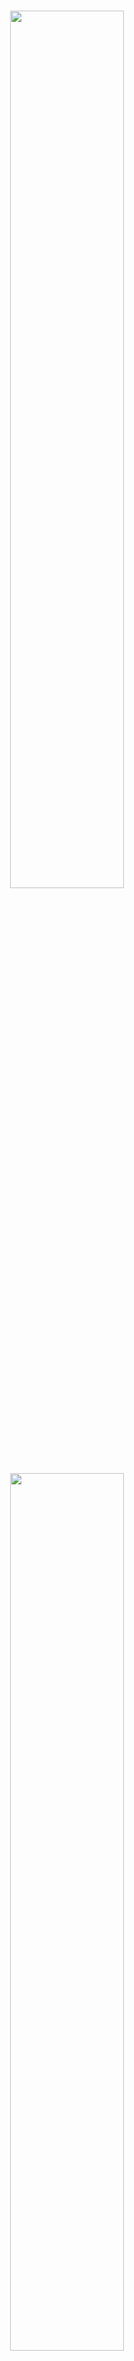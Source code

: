 <p align="center">
  <br>
  <img src="./image/mkty_cn_dark.svg#gh-dark-mode-only" style="width:60%;">
  <img src="./image/mkty_cn_light.svg#gh-light-mode-only" style="width:60%;">
</p>
<br>

# Minh Khỏe Tuệ Y - Hệ Thống Y Liệu Trí Tuệ

## 🌍 Ngôn Ngữ Tài Liệu

<p style="display: flex;align-items: center;">
  <img src="./image/PRC_flag.svg" alt="PRC" style="height: 1em;" />
  &nbsp;<a href="./README.md"><b>Tiếng Trung Giản Thể (简体中文)</b></a>&nbsp;|&nbsp;
  <img src="./image/USA_flag.svg" alt="USA" style="height: 1em;" />
  &nbsp;<a href="./README_EN.md"><b>Tiếng Anh (English)</b></a>&nbsp;|&nbsp;
  <img src="./image/SRV_flag.svg" alt="SRV" style="height: 1em;" />
  &nbsp;<a href="./README_VN.md"><b>Tiếng Việt</b></a>
</p>

> Lưu Ý: Phiên bản tiếng Anh và tiếng Việt của tài liệu này được dịch tự động từ bản gốc tiếng Trung bởi LLM, đã qua hiệu đính thủ công nhưng không tránh khỏi sai sót. Trong trường hợp có sự khác biệt giữa các phiên bản, bản tiếng Trung là bản chính xác nhất.

**Tên đầy đủ dự án:** Minh Khỏe Tuệ Y (Tiếng Trung Giản Thể: _明康慧医_; Chữ Nôm: _明劸慧醫_; Tiếng Anh: _Minh Khoe Tue Y_) – Thiết kế và triển khai hệ thống quản lý sức khỏe và hỗ trợ chẩn đoán y tế dựa trên LLM và trí tuệ nhân tạo đa mô thức ( **Tên viết tắt:** Minh Khỏe Tuệ Y – Hệ Thống Y Liệu Trí Tuệ )

## 📖 Giới Thiệu Dự Án

Dưới đây là phần “Tóm tắt” của luận văn tốt nghiệp, đóng vai trò như phần giới thiệu dự án:

&nbsp;&nbsp;&nbsp;&nbsp;Trong bối cảnh sự phổ cập sâu rộng của các ứng dụng Internet hiện đại và sự phát triển vượt bậc của công nghệ trí tuệ nhân tạo, ứng dụng công nghệ máy tính trong lĩnh vực y tế ngày càng trở nên phổ biến. Nhu cầu chăm sóc sức khỏe ngày càng tăng cao của công chúng đang vượt ngoài khả năng đáp ứng của các mô hình chẩn đoán và quản lý truyền thống. Các vấn đề như hiệu quả chẩn đoán thấp, phân bố nguồn lực y tế không đồng đều, sự bất tiện của bệnh nhân và sự phụ thuộc vào kinh nghiệm trong quyết định điều trị đã trở nên nghiêm trọng. Do đó, làm thế nào để tận dụng công nghệ Internet và trí tuệ nhân tạo tiên tiến – đặc biệt là mô hình ngôn ngữ lớn (LLM) và công nghệ đa mô thức – nhằm nâng cao mức độ số hóa và trí tuệ hóa trong các hoạt động chăm sóc sức khỏe trở thành một đề tài quan trọng.

&nbsp;&nbsp;&nbsp;&nbsp;Với mục tiêu khám phá tiềm năng ứng dụng của công nghệ Internet và các kỹ thuật AI như mô hình ngôn ngữ lớn và công nghệ đa mô thức trong lĩnh vực y tế, nghiên cứu này đã thiết kế và triển khai **Minh Khỏe Tuệ Y – Hệ thống quản lý sức khỏe và hỗ trợ chẩn đoán y tế dựa trên LLM và trí tuệ nhân tạo đa mô thức**. Đồng thời, với tư cách là sinh viên đại học, tôi hy vọng đóng góp một phần nhỏ vào việc nâng cao hiệu quả giao tiếp giữa bác sĩ và bệnh nhân cũng như tối ưu hóa quy trình chẩn đoán.

&nbsp;&nbsp;&nbsp;&nbsp;Nền tảng này là một hệ thống phân tán tích hợp **chín mô-đun chính**: đăng ký và đăng nhập, quản lý thông tin cá nhân, hỗ trợ chẩn đoán thông minh đa mô thức, hỏi đáp y tế, diễn đàn y học, quản lý bệnh án, danh sách công việc chẩn đoán điều trị, trung tâm tài nguyên và quản trị hệ thống. Kiến trúc hệ thống áp dụng thiết kế tách biệt frontend-backend; phía backend triển khai bằng khung `Python Flask`, cơ sở dữ liệu sử dụng `MySQL`, truyền thông bất đồng bộ giữa backend và dịch vụ thông minh sử dụng `RabbitMQ`, tạo nên một hệ thống microservice phân tán. Frontend được phát triển theo hướng component với `Vue3`, `axios` và `Element Plus`, cơ chế xác thực người dùng sử dụng JWT để đảm bảo an toàn dữ liệu.

&nbsp;&nbsp;&nbsp;&nbsp;Ở phía dịch vụ AI thông minh, mô-đun “Hỗ trợ chẩn đoán đa mô thức” dựa trên mô hình học so sánh `BioMedCLIP` kết hợp với mô hình dịch máy thần kinh Trung - Anh `MarianMTModel`, tạo nên cấu trúc chuỗi để đánh giá xác suất tương đối của các mô tả chẩn đoán tiếng Trung từ hình ảnh y tế đầu vào. Các tác vụ như hỏi đáp y tế, nghiên cứu sâu câu hỏi và sinh ngôn ngữ khác sử dụng mô hình LLM `MKTY-3B-Chat`, được tinh chỉnh từ `Qwen2.5-3B-Instruct` bằng `LLaMA-Factory` dựa trên tập văn bản chuyên ngành y học. Mô-đun nghiên cứu chuyên sâu về câu hỏi được triển khai theo “Cơ chế thảo luận LLM”, một phương pháp do tôi tự nghiên cứu nhằm khai thác kiến thức nội tại của mô hình và định hướng suy luận.

&nbsp;&nbsp;&nbsp;&nbsp;Quá trình thiết kế và triển khai chi tiết của hệ thống “Minh Khỏe Tuệ Y” được trình bày đầy đủ trong luận văn này. Nghiên cứu bắt đầu từ việc phân tích bối cảnh ngành và cơ sở lựa chọn công nghệ, sau đó phân tích theo từng tầng kỹ thuật để mô tả yêu cầu chức năng cốt lõi và phương án thực hiện. Nguyên lý hoạt động và điểm kỹ thuật chính của từng mô-đun trong kiến trúc hệ thống được giải thích cụ thể. Tất cả chỉ số hiệu năng đã được kiểm thử toàn diện. Cuối luận văn là phần tổng kết kết quả và kế hoạch cải tiến trong tương lai. Đây là một hành trình khám phá cá nhân trong lĩnh vực số hóa y tế; nếu có thể khơi gợi sự quan tâm của sinh viên đến AI trong y học và thu hút nhiều người tham gia, thì đó chính là giá trị lớn nhất của nghiên cứu này.

**Từ Khóa:** `Số hóa y tế`; `Hỗ trợ chẩn đoán`; `Mô hình ngôn ngữ lớn`; `Đa mô thức`; `Vue3`; `Python Flask`;

**Hình Dưới Đây Minh Họa Kiến Trúc Hệ Thống Của Dự Án:**

<div style="padding: 15px; text-align:center;">
  <img src="./image/architecture/architecture.svg" alt="Kiến trúc hệ thống" style="width:85%;" />
</div><br>

**Hình Dưới Đây Minh Họa Các Mô-Đun Chức Năng Của Hệ Thống:**

<div style="padding: 15px; text-align:center; background-color: rgb(255,255,255)">
  <img src="./image/module_structure/module_structure.svg" alt="Chức năng hệ thống" style="width:85%;" />
</div><br>

## 🛠️ Ngăn Xếp Kỹ Thuật

Dự án sử dụng các thư viện, thành phần và dự án mã nguồn mở sau:

- **Frontend:** Vue.js, Element Plus, Axios, marked.js, DOMPurify, highlight.js, jQuery
- **Backend:** Python Flask, pika, weasyprint, smtplib, PIL, argon2, rich, SQLAlchemy  
- **Cơ sở dữ liệu:** MySQL  
- **Hàng đợi thông điệp:** RabbitMQ  
- **Học máy & mô hình lớn:** PyTorch, Transformers, Qwen2.5-3B-Instruct

## 🤖 Công Nghệ Trí Tuệ Nhân Tạo

### MKTY-3B-Chat Mô Hình Ngôn Ngữ Quy Mô Lớn

> Địa chỉ công khai trọng số mô hình MKTY-3B-Chat:  
> [https://huggingface.co/Duyu/MKTY-3B-Chat](https://huggingface.co/Duyu/MKTY-3B-Chat)

&nbsp;&nbsp;&nbsp;&nbsp;**MKTY-3B-Chat Mô hình Ngôn ngữ Quy mô Lớn** (Tiếng Trung Giản Thể: _明康慧医大模型_; Tiếng Anh: _MKTY-3B-Chat Large-scale Language Model_) là một thành phần quan trọng của dự án này, được phát triển như một phần của luận văn tốt nghiệp đại học niên khóa 2025 của tôi tại **Đại học Công nghiệp Tề Lỗ (_Qilu_) (Viện Khoa học tỉnh Sơn Đông)**, trực thuộc **Học bộ Khoa học và Kỹ thuật Máy tính**.

&nbsp;&nbsp;&nbsp;&nbsp;Mô hình có quy mô `3.09B` tham số, sử dụng định dạng lượng hóa `BF16`. Mô hình được tinh chỉnh và tối ưu hóa trong các lĩnh vực **y học**, **y tế** và **sinh học**, với hiệu suất vượt trội so với mô hình nền `Qwen2.5-3B-Instruct` (Tiếng Trung Giản Thể: _通义千问_, Tiếng Việt: _Thông Nghĩa Nghìn Vấn_). Quá trình tinh chỉnh áp dụng thuật toán `LoRA`, chỉ tập trung cho ngôn ngữ **tiếng Trung**. Chiến lược tinh chỉnh bao gồm **huấn luyện gia tăng (Pretrain)** và **tinh chỉnh giám sát theo chỉ thị (SFT)**, thực hiện theo bốn bước xen kẽ: một vòng huấn luyện gia tăng và một vòng tinh chỉnh SFT được lặp lại hai lần, nhằm giảm thiểu hiện tượng "quên thảm họa" khi mô hình quy mô nhỏ bị mất kiến thức học được trong giai đoạn trước.

&nbsp;&nbsp;&nbsp;&nbsp;**Dữ liệu huấn luyện** bao gồm văn bản rộng khắp trong lĩnh vực sinh học, hỏi đáp y học, đề thi trắc nghiệm y học và các thông tin nhận thức bản thân. Các tình huống ứng dụng chính của mô hình MKTY trong dự án này gồm: hỏi đáp y tế, thảo luận mô hình lớn, lập kế hoạch chẩn đoán và điều trị, chẩn đoán và gợi ý thuốc dựa trên hồ sơ bệnh án. Tôi đã chuẩn bị dữ liệu phù hợp cho từng mục tiêu trên. Dữ liệu y học sinh học được dùng cho huấn luyện gia tăng, dữ liệu hỏi đáp dùng cho SFT nhằm tăng cường khả năng trả lời, đề thi trắc nghiệm huấn luyện mô hình trả lời theo kiểu "chọn đáp án đúng", còn dữ liệu nhận thức bản thân giúp mô hình hiểu mình là ai và do ai phát triển.

&nbsp;&nbsp;&nbsp;&nbsp;Tổng dung lượng dữ liệu huấn luyện khoảng **2.88 GB** (sau khi giải nén là **6.79 GB**), được thu thập hợp pháp từ các nền tảng và mối quan hệ cá nhân, đảm bảo tuân thủ giấy phép mã nguồn mở. Các dữ liệu đều được tiền xử lý lại trước khi đưa vào huấn luyện. Một số nguồn dữ liệu chính như sau:

| Nguồn dữ liệu chính |
| ------------------- |
| https://huggingface.co/datasets/Flmc/DISC-Med-SFT/tree/main |
| https://huggingface.co/datasets/Bolin97/MedicalQA/tree/main |
| https://huggingface.co/datasets/tyang816/MedChatZH/tree/main |
| https://huggingface.co/datasets/TigerResearch/MedCT/tree/main |
| https://huggingface.co/datasets/hajhouj/med_qa/tree/main |
| https://huggingface.co/datasets/ChenWeiLi/Medtext_zhtw |
| Các bộ dữ liệu khác (lược bớt) |

&nbsp;&nbsp;&nbsp;&nbsp;Xin trân trọng cảm ơn các nhà phát triển mã nguồn mở đã cung cấp dữ liệu cho nghiên cứu này. Biểu đồ bên dưới thể hiện quá trình giảm giá trị mất mát trong quá trình huấn luyện gia tăng. Quá trình huấn luyện gồm 3 epoch, mỗi epoch gồm 6000 batch, tổng cộng 20000 batch:

<img src="./image/Loss_Figure.svg" alt="Biểu đồ mất mát" style="width:85%;" />

### Phân Tích Chuyên Sâu Về Tác Nhân Thông Minh

&nbsp;&nbsp;&nbsp;&nbsp;Chức năng phân tích chuyên sâu dựa trên cơ chế thảo luận mô hình lớn do tôi tự phát triển, gọi là `LLMDM`. Cơ chế này có ba siêu tham số: số lượng tác nhân, số vòng thảo luận, và ngưỡng hội tụ. Các tác nhân sử dụng cùng một mô hình MKTY-3B-Chat nhưng với ngữ cảnh khác nhau. Trong vòng đầu tiên, nhiều ngữ cảnh được thiết lập để mô phỏng nhiều tác nhân, mỗi tác nhân đưa ra ý kiến riêng, và một "chủ tọa" không có lịch sử hội thoại sẽ tổng kết lại. Từ vòng sau, các tác nhân sử dụng bản tóm tắt trước đó kết hợp câu hỏi gốc để tiếp tục thảo luận. Chu trình này lặp lại cho đến khi đạt số vòng tối đa.

&nbsp;&nbsp;&nbsp;&nbsp;Tiếp đến là quá trình "hội tụ": sử dụng `BigBird` để tính embedding cho đầu ra của mỗi tác nhân trong vòng cuối, sau đó tính khoảng cách trung bình giữa các vector để đo mức độ đồng thuận – tức mức độ hội tụ ngữ nghĩa của cuộc thảo luận, kết quả này sẽ hỗ trợ người dùng đánh giá.

### Mô Hình Dự Đoán Chuỗi Thời Gian Kết Hợp Văn Bản

&nbsp;&nbsp;&nbsp;&nbsp;Hiện nay, các bài toán dự đoán chuỗi thời gian trong nhiều lĩnh vực thường sử dụng `LSTM` hoặc `GRU`. Đến năm 2024, một số nghiên cứu bắt đầu ứng dụng `Transformer` cho bài toán này. Tuy nhiên, hầu hết các phương pháp chưa xem xét việc kết hợp dữ liệu chuỗi thời gian với dữ liệu đa phương thức.

&nbsp;&nbsp;&nbsp;&nbsp;Trong nghiên cứu này, tôi thiết kế một mô hình dự đoán chuỗi thời gian trong y tế dựa trên `GRU` kết hợp với **văn bản y khoa**, với nguyên lý: sử dụng `GRU` để dự đoán sơ bộ, sau đó sử dụng `FFT` để chuyển chuỗi thời gian sang miền tần số, trích xuất đặc trưng biên độ và pha, rồi dùng `BigBird` tạo vector embedding cho mô tả văn bản. Tiếp theo, áp dụng cơ chế **chú ý chéo (cross-attention)** giữa đặc trưng văn bản và đặc trưng tần số để tính trọng số kết hợp, sau đó thực hiện **IFFT** để đưa về chuỗi thời gian, kết hợp với ngưỡng kiểm soát từ tuyến tính hóa, cuối cùng cộng với đầu ra `GRU` để tạo kết quả dự đoán cuối.

&nbsp;&nbsp;&nbsp;&nbsp;Ý tưởng này tận dụng rằng tần số phản ánh toàn bộ đặc tính chuỗi thời gian, trong khi miền thời gian chỉ phản ánh từng thời điểm cục bộ. Ví dụ với điện tâm đồ, mô tả "tim đập nhanh" phản ánh tăng biên độ ở dải tần số cao, điều này được thể hiện tốt qua cơ chế chú ý chéo.

**Sơ Đồ Mô Hình Được Trình Bày Dưới Đây:**

<div style="padding: 10px; text-align:center; background-color: rgb(255,255,255)">
  <img src="./image/time_series_prediction_model/time_series_prediction_model.svg" alt="Mô hình dự đoán chuỗi thời gian" style="width:75%;" />
</div>

#### Biểu Diễn Công Thức

<details>

<summary><b>Nhấn để mở phần biểu diễn công thức mô hình</b></summary>

##### 1. Mã Hóa Văn Bản

Đưa văn bản y tế đầu vào $T$ qua bộ mã hóa `BigBird` để thu được đặc trưng văn bản $H_T$:

$$
H_T = \text{BigBird}(T)
$$

Tham số của `BigBird` được cố định, không tham gia huấn luyện.

##### 2. Chuyển Đổi Chuỗi Thời Gian Sang Miền Tần Số

Dữ liệu chuỗi thời gian $X$ được biến đổi sang miền tần số bằng FFT:

$$
X_f = \text{FFT}(X)
$$

##### 3. Trích Xuất Đặc Trưng Thời Gian

Chuỗi $X$ cũng được đưa qua mạng `GRU` để trích xuất đặc trưng thời gian $H_s$:

$$
H_s = \text{GRU}(X)
$$

##### 4. Cơ Chế Chú Ý Chéo

Từ $H_T$ tạo `Query` ($Q$) và `Key` ($K$), từ $X_f$ tạo `Value` ($V$):

$$
Q = W_Q H_T,\quad K = W_K H_T,\quad V = W_V X_f
$$

Tính ma trận chú ý:

$$
A = \text{Softmax}\left(\frac{QK^T}{\sqrt{d_k}}\right)
$$

Tạo đầu ra chú ý chéo:

$$
O = A \cdot V
$$

##### 5. Cơ Chế Cổng

Đầu ra $O$ được đưa qua hàm `Sigmoid` để tạo hệ số cổng $G$:

$$
G = \text{Sigmoid}(\text{IFFT}(O))
$$

##### 6. Hợp Nhất Mô Hình

Kết hợp $G$ và đầu ra `GRU` $H_s$ theo dạng có trọng số:

$$
H_f = G \cdot H_s
$$

Dự đoán đầu ra cuối cùng:

$$
\hat{Y} = \text{Dense}(H_f + H_s)
$$

##### Ký Hiệu

* $T$: Văn bản y tế  
* $X$: Chuỗi thời gian y tế  
* $H_T$: Đặc trưng văn bản  
* $X_f$: Biểu diễn miền tần số của chuỗi  
* $H_s$: Đặc trưng thời gian  
* $Q, K, V$: Thành phần của cơ chế chú ý  
* $A$: Ma trận chú ý  
* $O$: Đầu ra của chú ý chéo  
* $G$: Hệ số cổng  
* $H_f$: Đặc trưng tổng hợp  
* $\hat{Y}$: Dự đoán cuối cùng  
* $W_Q, W_K, W_V$: Ma trận trọng số học được  

</details>

## 🚀 Triển Khai Dự Án

### 1. Cấu Hình Phần Cứng

&nbsp;&nbsp;&nbsp;&nbsp;Hệ thống này là một hệ thống phân tán, khuyến nghị triển khai trên nhiều máy chủ tùy theo yêu cầu hiệu năng. Phía máy chủ backend nghiệp vụ, cơ sở dữ liệu và máy chủ SSR frontend không có yêu cầu đặc biệt. Bộ phận có yêu cầu hiệu năng rõ rệt là lớp dịch vụ thông minh, trong đó MKTY-3B-Chat Mô hình Ngôn ngữ Quy mô Lớn cần tổng cộng 8GB VRAM cho trọng số mô hình và bộ nhớ cache khi suy luận; `BioMedCLIP` yêu cầu 2GB VRAM; `BigBird` cũng yêu cầu 2GB VRAM; mô hình dự đoán chuỗi thời gian thì chiếm dụng VRAM có thể bỏ qua. Hệ thống có thể khởi chạy chỉ với phần backend nghiệp vụ và frontend CSR/SSR, nếu không triển khai hoặc chỉ triển khai một phần lớp dịch vụ thông minh, nhưng các dịch vụ AI tương ứng trong hệ thống sẽ không khả dụng.

### 2. Sao Chép Mã Nguồn và Trọng Số Mô Hình

#### (1) Sao Chép Mã Nguồn

```bash
git clone https://github.com/duyu09/MKTY-System.git
```

#### (2) Tải Về Trọng Số Mô Hình

* (1) Kho Mô Hình MKTY-3B-Chat Mô Hình Ngôn Ngữ Quy Mô Lớn: `6.19 GB`

```bash
git lfs install
git clone https://huggingface.co/Duyu/MKTY-3B-Chat
```

* (2) Kho Mô Hình BioMedCLIP: `790 MB`

```bash
git lfs install
git clone https://huggingface.co/microsoft/BiomedCLIP-PubMedBERT_256-vit_base_patch16_224
```

* (3) Kho Mô Hình MarianMT: `1.18 GB`

&nbsp;&nbsp;&nbsp;&nbsp;Không cần sao chép riêng biệt. Khi mô-đun mô hình nhỏ khởi chạy lần đầu, thư viện `transformers` sẽ tự động tải mô hình từ `Hugging Face` về thư mục bộ nhớ đệm của hệ thống. Khi triển khai, đảm bảo không gian ổ đĩa đủ lớn. Xét tới việc máy chủ có thể nằm trong khu vực Trung Quốc đại lục, các tệp mã liên quan đã thêm câu lệnh thiết lập biến môi trường để chuyển hướng [https://huggingface.co/](https://huggingface.co/) sang máy chủ gương nội địa [https://hf-mirror.com/](https://hf-mirror.com/). Nếu máy chủ của bạn không ở trong phạm vi mạng của Trung Quốc đại lục, hãy xóa các câu lệnh liên quan.

* (4) Mô Hình Dự Đoán Chuỗi Thời Gian Y Học Tích Hợp Văn Bản MKTY

Hiện tại chưa mở khóa mô hình tiền huấn luyện. Kích thước trọng số mô hình không vượt quá `10 MB`.

### 3. Thiết Lập Môi Trường

&nbsp;&nbsp;&nbsp;&nbsp;Tùy thuộc vào từng dịch vụ, yêu cầu môi trường cũng khác nhau. Phía backend nghiệp vụ và backend dịch vụ thông minh đều yêu cầu môi trường `Python 3.9+` và hàng đợi thông điệp `RabbitMQ`, trong đó `RabbitMQ` phụ thuộc vào ngôn ngữ `Erlang`. Cách cài đặt `Python` và `RabbitMQ` xin tham khảo [Python chính thức](https://www.python.org/downloads/) và [RabbitMQ chính thức](https://www.rabbitmq.com/download.html). Ngoài ra, khuyến khích tạo môi trường ảo khi triển khai.

#### (1) Backend Nghiệp Vụ

##### Cài Đặt Môi Trường

```bash
pip install -r requirements-rp.txt
```

##### Tệp Mã

`\backend\run.py`, `\backend\util.py`

Lưu ý: thư viện `weasyprint` phụ thuộc vào phần mềm bên ngoài để hoạt động bình thường, các phụ thuộc này thay đổi tùy theo hệ điều hành, vui lòng tham khảo tài liệu mạng tương ứng để giải quyết.

#### (2) Suy Luận Mô Hình Quy Mô Lớn

##### Cài Đặt Môi Trường

```bash
pip install -r requirements-lm.txt
```

Lưu ý: Phiên bản `torch` và `transformers` phụ thuộc vào phần cứng và phiên bản CUDA của bạn, vui lòng tham khảo [PyTorch chính thức](https://pytorch.org/get-started/locally/) để cài đặt phiên bản phù hợp.

##### Tệp Mã

`\backend\large_model.py`, `\backend\large_model_util.py`, cùng với thư mục mô hình MKTY đã sao chép.

#### (3) Suy Luận Mô Hình Quy Mô Nhỏ

##### Cài Đặt Môi Trường

```bash
pip install -r requirements-mm.txt
```

Lưu ý: Phiên bản `torch` và `transformers` phụ thuộc vào phần cứng và phiên bản CUDA của bạn, vui lòng tham khảo [PyTorch chính thức](https://pytorch.org/get-started/locally/) để cài đặt phiên bản phù hợp.

##### Tệp Mã

`\backend\modest_model.py`, `\backend\modest_model_util.py`, cùng với thư mục mô hình BioMedCLIP đã sao chép.

#### (4) Thiết Lập Cơ Sở Dữ Liệu

&nbsp;&nbsp;&nbsp;&nbsp;Hệ thống này phụ thuộc vào cơ sở dữ liệu `MySQL`, yêu cầu phiên bản `8.0+` để hỗ trợ lưu trữ và truy vấn dữ liệu `JSON`. Vui lòng tham khảo [MySQL chính thức](https://dev.mysql.com/doc/) để cài đặt. Kịch bản SQL định nghĩa dữ liệu (DDL): `\backend\script.sql`, vui lòng thực thi để tạo cơ sở dữ liệu.

#### (5) Mã Frontend

&nbsp;&nbsp;&nbsp;&nbsp;Frontend của hệ thống sử dụng công cụ đóng gói `Vite` để phát triển, gỡ lỗi và đóng gói. Khuyến nghị sử dụng môi trường `Node v22.12.0+` và trình quản lý gói `yarn`. Tham khảo [Node.js chính thức](https://nodejs.org/) và [Yarn chính thức](https://yarnpkg.com/). Thư mục mã frontend: `\frontend`

#### (6) Hệ Thống Quản Trị Hậu Trường

&nbsp;&nbsp;&nbsp;&nbsp;Hệ thống quản trị hậu trường sử dụng `Python Flask` cho backend, và `Vue` + `Vue-cli` cho frontend. Khuyến nghị sử dụng `Python 3.9+` và `Node v22.12.0+`. Mã frontend của hậu quản trị nằm tại: `\admin_frontend`, mã backend nằm tại: `\admin_backend`.

### 4. Triển Khai và Chạy

Sau khi triển khai mã nguồn, mô hình và tất cả các môi trường/phụ thuộc, **vui lòng chỉnh sửa các biến toàn cục trong mã theo tình hình cụ thể của bạn**, bao gồm đường dẫn mô hình, thông tin kết nối cơ sở dữ liệu, v.v. Các mục cấu hình nằm ở đầu các tệp: `run.py`, `modest_model.py`, `large_model.py`. Trước khi khởi động, đảm bảo rằng dịch vụ MySQL và RabbitMQ đều đang chạy bình thường.

#### (1) Backend Nghiệp Vụ

```bash
python \backend\run.py
```

#### (2) Suy Luận Mô Hình Quy Mô Lớn

```bash
python \backend\large_model.py
```

#### (3) Suy Luận Mô Hình Quy Mô Nhỏ

```bash
python \backend\modest_model.py
```

#### (4) Mã Frontend

Trong `\frontend\src\api\api.js`, phần đầu có cấu hình API của backend nghiệp vụ, hãy sửa đổi phù hợp trước khi khởi chạy hoặc đóng gói.

```bash
cd \frontend
yarn install  # Khởi tạo
yarn dev  # Chạy máy chủ phát triển
yarn build  # Đóng gói
```

Gói sau khi đóng có thể triển khai bằng nhiều phương pháp, ví dụ dùng máy chủ proxy ngược `Nginx`, tham khảo [Tài liệu chính thức của Nginx](https://nginx.org/en/docs/). Cũng có thể chạy trực tiếp bằng Python:

```bash
cd dist
python -m http.server 8092
```

## 💻 Giao Diện Người Dùng Của Hệ Thống

Bảng dưới đây hiển thị một số ảnh chụp màn hình UI frontend của hệ thống. Vui lòng phóng to ảnh để xem chi tiết.

|                                                                   |                                                                                   |                                                                                         |                                                                                         |
| ----------------------------------------------------------------- | --------------------------------------------------------------------------------- | --------------------------------------------------------------------------------------- | --------------------------------------------------------------------------------------- |
| <img alt="forum_04" src="./image/ui_image/forum_04.jpg"/>         | <img alt="forum_05" src="./image/ui_image/forum_05.jpg"/>                         | <img alt="homepage" src="./image/ui_image/homepage.jpg"/>                               | <img alt="homepage_02" src="./image/ui_image/homepage_02.jpg"/>                         |
| <img alt="homepage_03" src="./image/ui_image/homepage_03.jpg"/>   | <img alt="medcial_list" src="./image/ui_image/medcial_list.jpg"/>                 | <img alt="medcial_list_02" src="./image/ui_image/medcial_list_02.jpg"/>                 | <img alt="medcial_list_03" src="./image/ui_image/medcial_list_03.jpg"/>                 |
| <img alt="mkty_chat" src="./image/ui_image/mkty_chat.jpg"/>       | <img alt="mkty_chat_02" src="./image/ui_image/mkty_chat_02.jpg"/>                 | <img alt="mkty_chat_03" src="./image/ui_image/mkty_chat_03.jpg"/>                       | <img alt="mkty_chat_04" src="./image/ui_image/mkty_chat_04.jpg"/>                       |
| <img alt="mkty_chat_05" src="./image/ui_image/mkty_chat_05.jpg"/> | <img alt="multimodal_diagnosis" src="./image/ui_image/multimodal_diagnosis.jpg"/> | <img alt="multimodal_diagnosis_02" src="./image/ui_image/multimodal_diagnosis_02.jpg"/> | <img alt="multimodal_diagnosis_03" src="./image/ui_image/multimodal_diagnosis_03.jpg"/> |
| <img alt="welcome_page" src="./image/ui_image/welcome_page.jpg"/> | <img alt="welcome_page_02" src="./image/ui_image/welcome_page_02.jpg"/>           |                                                                                         |                                                                                         |

## 🎓 Tác Giả Dự Án và Tuyên Bố Bản Quyền

```
██\      ██\     ██\   ██\   ████████\  ██\     ██\
███\    ███ |    ██ | ██  |  \__██  __| \██\   ██  |
████\  ████ |    ██ |██  /      ██ |     \██\ ██  /
██\██\██ ██ |    █████  /       ██ |      \████  /
██ \███  ██ |    ██  ██<        ██ |       \██  /
██ |\█  /██ |    ██ |\██\       ██ |        ██ |
██ | \_/ ██ |██\ ██ | \██\ ██\  ██ |██\     ██ |██\
\__|     \__|\__|\__|  \__|\__| \__|\__|    \__|\__|
```

Dự án này là đồ án tốt nghiệp của tôi tại Đại học Công nghiệp Tề Lỗ (_Qilu_) (Viện Khoa học tỉnh Sơn Đông) năm 2025.

### 👤 **Tác Giả Dự Án**

- **Đỗ Vũ** (Tiếng Trung Giản Thể: _杜宇_; Tiếng Anh: _Du Yu_; Email: <202103180009@stu.qlu.edu.cn> và <qluduyu09@163.com>), sinh viên tốt nghiệp năm 2025, Học bộ Khoa học và Kỹ thuật Máy tính, Đại học Công nghiệp Tề Lỗ (_Qilu_) (Viện Khoa học tỉnh Sơn Đông)
- Người tham dự: **Quách Trường Lâm** (Tiếng Trung Giản Thể: _郭长霖_; Tiếng Anh: _Guo Changlin_; Email: <202311143014@stu.qlu.edu.cn> và <changlin539@163.com>), học sinh, Học bộ Khoa học và Kỹ thuật Máy tính, Đại học Công nghiệp Tề Lỗ (_Qilu_) (Viện Khoa học tỉnh Sơn Đông). Mã mà anh ấy tham gia viết đã được ghi chú rõ ràng trong các bình luận.

### 🏫 **Giáo Viên Hướng Dẫn Đồ Án**
- Giáo viên trường: **Khương Văn Phong** (Tiếng Trung Giản Thể: _姜文峰_; Tiếng Anh: _Jiang Wenfeng_), giảng viên Học bộ Khoa học và Kỹ thuật Máy tính, Đại học Công nghiệp Tề Lỗ (_Qilu_) (Viện Khoa học tỉnh Sơn Đông).
- Giáo viên xí nghiệp: **Lý Quân** (Tiếng Trung Giản Thể: _李君_; Tiếng Anh: _Li Jun_), Học viện Thực huấn Phần mềm Sư Sáng Sơn Đông, Tập đoàn Khoa kỹ Giáo dục Ambow (_An Bác_, [NYSE: AMBO](https://www.nyse.com/quote/XASE:AMBO)).

### ⚖️ Giấy Phép Mã Nguồn Mở

&nbsp;&nbsp;&nbsp;&nbsp;Hệ thống này được công bố công khai theo giấy phép mã nguồn mở **MPL-2.0 (Mozilla Public License 2.0)** **kèm theo các điều khoản bổ sung**, vui lòng đọc kỹ và hiểu rõ đầy đủ nội dung trong tệp [LICENSE](./LICENSE) trước khi tải xuống, sử dụng, chỉnh sửa hoặc phát hành dự án phần mềm này hoặc mã nguồn của nó.

<details>

<summary><b>Nhấp Vào Đây Để Mở Rộng Các Điều Khoản Bổ Sung</b></summary>

-----

Nội dung các điều khoản bổ sung dưới đây được dịch từ phần cuối tiếng Anh của tệp `LICENSE`. Bản dịch tiếng Việt dưới đây chỉ mang tính chất tham khảo.

#### Các Điều Khoản Bổ Sung

##### Điều 1

Nếu bất kỳ phần nào của mã nguồn này (dù đã sửa đổi hay chưa) được sử dụng trong dự án khác, thì các tệp liên quan phải được công bố theo giấy phép `MPL-2.0` hoặc giấy phép tương thích.

##### Điều 2

Phải tuyên bố rõ ràng việc sử dụng phần mềm này trong tài liệu sản phẩm, `README` hoặc trang giới thiệu, bao gồm các nội dung sau:

- Tên của dự án này;
- Liên kết đến kho chính thức;
- Tên thật hoặc bút danh của tác giả gốc.

##### Điều 3

Không được che giấu, xóa bỏ hoặc làm mờ sự thật rằng phần mềm này là mã nguồn mở và được sử dụng trong dự án.

##### Điều 4

Yêu Cầu Đa Ngôn Ngữ Về Ghi Chú Thông Tin Bản Quyền

Nhằm đảm bảo thông tin bản quyền và tác giả được ghi chú một cách minh bạch và chính xác, trừ khi thuộc trường hợp miễn trừ tại Điều `4.3`, phải tuân thủ các yêu cầu đa ngôn ngữ sau:

##### 4.1 Phạm Vi Ghi Chú

Khi hiển thị thông tin bản quyền, phải đồng thời sử dụng ít nhất hai ngôn ngữ như sau (trừ khi thuộc điều kiện miễn trừ tại Điều `4.3`):

- ① Ít nhất một ngôn ngữ chính thức đang có hiệu lực tại quốc gia của người sử dụng (nếu quốc gia đó không có ngôn ngữ chính thức, thì sử dụng ngôn ngữ phổ thông thực tế của quốc gia đó);
- ② Ít nhất một trong các ngôn ngữ sau: Tiếng Trung (Giản thể/Phồn thể), Tiếng Anh hoặc Tiếng Việt.

##### 4.2 Quy Tắc Dịch Thuật Danh Từ Riêng

Đối với các danh từ riêng liên quan đến dự án (bao gồm tên người, tổ chức, tác phẩm...), cần ưu tiên sử dụng bản dịch chuẩn bằng Hán/Anh/Việt được cung cấp trong tài liệu README của dự án này. Nếu cần dịch sang ngôn ngữ khác, phải tuân theo thứ tự ưu tiên sau:

- ① Quy định pháp lý bắt buộc của quốc gia sử dụng ngôn ngữ mục tiêu;
- ② Quy chuẩn của Tổ chức Tiêu chuẩn hóa Quốc tế (ISO);
- ③ Tập quán quốc tế trong lĩnh vực ngoại giao.

##### 4.3 Miễn Trừ Về Số Lượng Ngôn Ngữ

Miễn trừ yêu cầu đa ngôn ngữ trong các trường hợp sau:

- Ngôn ngữ chính thức/phổ thông của quốc gia người sử dụng vốn đã là một trong các ngôn ngữ: Tiếng Trung (Giản thể/Phồn thể), Tiếng Anh hoặc Tiếng Việt;
- Pháp luật tại khu vực sử dụng có yêu cầu nghiêm ngặt hơn về việc ghi chú.

##### 4.4 Hậu Quả Khi Vi Phạm

Hành vi không thực hiện việc ghi chú theo quy định sẽ bị xem là hành vi cố ý che giấu hoặc làm mờ:

- Sự thật rằng phần mềm này là mã nguồn mở;
- Việc dự án mã nguồn mở này đã thực sự được sử dụng trong sản phẩm có liên quan.

-----

</details>

#### Giải Thích

1. Một lần nữa nhấn mạnh, vui lòng nghiêm túc tuân thủ các quy định trong tệp `LICENSE` (MPL-2.0 cùng các điều khoản bổ sung), **tôi hoàn toàn không khoan nhượng đối với bất kỳ hành vi vi phạm bản quyền nào.** Tôi hoàn toàn ủng hộ và hoan nghênh việc sử dụng dự án và mã nguồn này, nhưng đối với mọi hành vi vi phạm giấy phép, tôi sẽ kiên quyết truy cứu trách nhiệm pháp lý và yêu cầu xử lý nghiêm minh nhất trong phạm vi pháp luật cho phép (xử phạt tối đa).

2. Cảnh báo về rủi ro vi phạm bản quyền: Việc sử dụng toàn bộ hoặc một phần dự án này để kinh doanh sản phẩm (bao gồm nhưng không giới hạn trong các hình thức như “thiết kế khóa học”, “đồ án tốt nghiệp” v.v.) không bị giấy phép `MPL-2.0` và các điều khoản bổ sung cấm đoán một cách rõ ràng, **nhưng** phải ghi chú rõ ràng và nổi bật tên dự án này (ít nhất bao gồm tên viết tắt **Minh Khỏe Tuệ Y**), tên tác giả gốc (ít nhất bao gồm **Đỗ Vũ**), và liên kết đến kho mã nguồn chính thức ([https://github.com/duyu09/MKTY-System](https://github.com/duyu09/MKTY-System)). Nếu không có các thông tin này sẽ bị nghi ngờ là đang **cố ý che giấu hoặc làm mờ sự thật rằng phần mềm này là mã nguồn mở và đã được sử dụng trong dự án.**

3. Nếu bạn phát hiện bất kỳ cá nhân hoặc tổ chức nào vi phạm giấy phép mã nguồn mở và các quy định nêu trên, hoan nghênh báo cáo thông qua nhiều hình thức, bao gồm nhưng không giới hạn ở việc gửi email cho bất kỳ tác giả nào của dự án này, hoặc tạo issue trên nền tảng mã nguồn mở nơi dự án được lưu trữ.

## 🔗 Liên Kết Đối Tác

- Đại học Công nghiệp Tề Lỗ (_Qilu_) (Viện Khoa học tỉnh Sơn Đông): [https://www.qlu.edu.cn/](https://www.qlu.edu.cn/)
  
- Trung tâm Tính toán tỉnh Sơn Đông (Trung tâm Tính toán Siêu máy tính Quốc gia Tế Nam, _NSCCJN_): [https://www.nsccjn.cn/](https://www.nsccjn.cn/)

- Học bộ Khoa học và Kỹ thuật Máy tính, Đại học Công nghiệp Tề Lỗ (_Qilu_) (Viện Khoa học tỉnh Sơn Đông): [http://jsxb.scsc.cn/](http://jsxb.scsc.cn/)

- Trang GitHub của Đỗ Vũ: [https://github.com/duyu09/](https://github.com/duyu09/)

## 📊 Thống Kê Lượt Truy Cập

<div><b>Số lượt truy cập tổng cộng (Tất cả các dự án của Duyu09 trên GitHub): </b><br><img src="https://profile-counter.glitch.me/duyu09/count.svg" /></div>

<div><b>Số lượt truy cập tổng cộng (MKTY): </b>
<br><img src="https://profile-counter.glitch.me/duyu09-MKTY-SYSTEM/count.svg" /></div>

